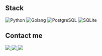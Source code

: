 ## Stack
![Python](https://img.shields.io/badge/-Python-blue?style=flat-square&logo=python&logoColor=white)
![Golang](https://img.shields.io/badge/-Golang-blue?style=flat-square&logo=go&logoColor=white)
![PostgreSQL](https://img.shields.io/badge/-PostgreSQL-blue?style=flat-square&logo=postgresql&logoColor=white)
![SQLite](https://img.shields.io/badge/-SQLite-blue?style=flat-square&logo=sqlite&logoColor=white)

## Contact me
<a href="https://vk.com/geo_madness">
  <img src="https://img.shields.io/badge/-VK-blue?style=flat-square&logo=vk&logoColor=white">
  </img>
</a>

<a href="https://twitter.com/sparkle_pop_">
  <img src="https://img.shields.io/badge/-Twitter-blue?style=flat-square&logo=twitter&logoColor=white">
  </img>
</a>

<a href="https://t.me/geo_madness">
  <img src="https://img.shields.io/badge/-Telegram-blue?style=flat-square&logo=telegram&logoColor=white">
  </img>
</a>


